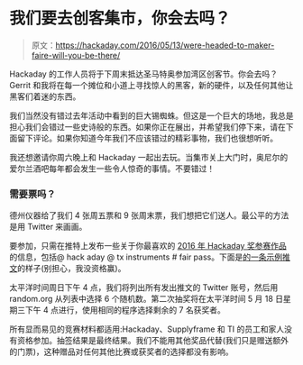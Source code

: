 # 我们要去创客集市，你会去吗？

> 原文：<https://hackaday.com/2016/05/13/were-headed-to-maker-faire-will-you-be-there/>

Hackaday 的工作人员将于下周末抵达圣马特奥参加湾区创客节。你会去吗？Gerrit 和我将在每一个摊位和小道上寻找惊人的黑客，新的硬件，以及任何其他让黑客们着迷的东西。

我们当然没有错过去年活动中看到的巨大锡蜘蛛。但这是一个巨大的场地，我总是担心我们会错过一些史诗般的东西。如果你正在展出，并希望我们停下来，请在下面留下评论。如果你知道今年我们不应该错过的精彩事物，我们也很想听听。

我还想邀请你周六晚上和 Hackaday 一起出去玩。当集市关上大门时，奥尼尔的爱尔兰酒吧每年都会发生一些令人惊奇的事情。不要错过！

### 需要票吗？

德州仪器给了我们 4 张周五票和 9 张周末票，我们想把它们送人。最公平的方法是用 Twitter 来画画。

要参加，只需在推特上发布一些关于你最喜欢的 [2016 年 Hackaday 奖参赛作品](https://hackaday.io/submissions/prize2016/list)的信息，包括@ hack aday @ tx instruments # fair pass。下面是[的一条示例推文](https://twitter.com/szczys/status/731244071415480320)的样子(别担心，我没资格赢)。

太平洋时间周日下午 4 点，我们将列出所有发出推文的 Twitter 账号，然后用 random.org 从列表中选择 6 个随机数。第二次抽奖将在太平洋时间 5 月 18 日星期三下午 4 点进行，使用相同的程序选择剩余的 7 名获奖者。

所有显而易见的竞赛材料都适用:Hackaday、Supplyframe 和 TI 的员工和家人没有资格参加。抽签结果是最终结果。我们不能用其他奖品代替(我们只是赠送额外的门票)，这种赠品对任何其他比赛或获奖者的选择都没有影响。